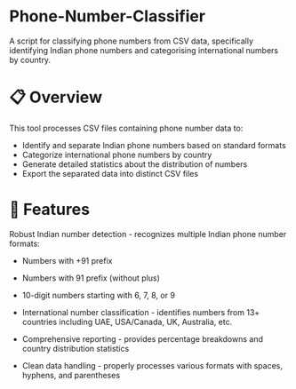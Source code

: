 # Phone-Number-Classifier
A script for classifying phone numbers from CSV data, specifically identifying Indian phone numbers and categorising international numbers by country.

# 📋 Overview
This tool processes CSV files containing phone number data to:

- Identify and separate Indian phone numbers based on standard formats
- Categorize international phone numbers by country
- Generate detailed statistics about the distribution of numbers
- Export the separated data into distinct CSV files

# 🚀 Features

Robust Indian number detection - recognizes multiple Indian phone number formats:

- Numbers with +91 prefix
- Numbers with 91 prefix (without plus)
- 10-digit numbers starting with 6, 7, 8, or 9


- International number classification - identifies numbers from 13+ countries including UAE, USA/Canada, UK, Australia, etc.
- Comprehensive reporting - provides percentage breakdowns and country distribution statistics
- Clean data handling - properly processes various formats with spaces, hyphens, and parentheses
